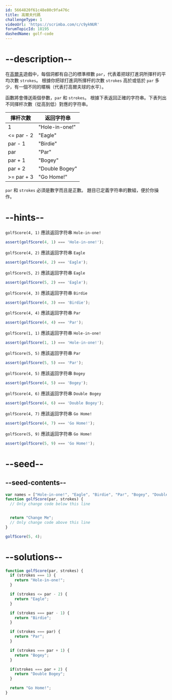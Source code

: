 ```yaml
---
id: 5664820f61c48e80c9fa476c
title: 高爾夫代碼
challengeType: 1
videoUrl: 'https://scrimba.com/c/c9ykNUR'
forumTopicId: 18195
dashedName: golf-code
---
```


# --description--

在[高爾夫](https://en.wikipedia.org/wiki/Golf)遊戲中，每個洞都有自己的標準桿數 `par`，代表着把球打進洞所揮杆的平均次數 `strokes`。 根據你把球打進洞所揮杆的次數 `strokes` 高於或低於 `par` 多少，有一個不同的暱稱（代表打高爾夫球的水平）。

函數將會傳送兩個參數，`par` 和 `strokes`。 根據下表返回正確的字符串。下表列出不同揮杆次數（從高到低）對應的字符串。

<table class='table table-striped'><thead><tr><th>揮杆次數</th><th>返回字符串</th></tr></thead><tbody><tr><td>1</td><td>"Hole-in-one!"</td></tr><tr><td>&#x3C;= par - 2</td><td>"Eagle"</td></tr><tr><td>par - 1</td><td>"Birdie"</td></tr><tr><td>par</td><td>"Par"</td></tr><tr><td>par + 1</td><td>"Bogey"</td></tr><tr><td>par + 2</td><td>"Double Bogey"</td></tr><tr><td>>= par + 3</td><td>"Go Home!"</td></tr></tbody></table>

`par` 和 `strokes` 必須是數字而且是正數。 題目已定義字符串的數組，便於你操作。

# --hints--

`golfScore(4, 1)` 應該返回字符串 `Hole-in-one!`

```js
assert(golfScore(4, 1) === 'Hole-in-one!');
```

`golfScore(4, 2)` 應該返回字符串 `Eagle`

```js
assert(golfScore(4, 2) === 'Eagle');
```

`golfScore(5, 2)` 應該返回字符串 `Eagle`

```js
assert(golfScore(5, 2) === 'Eagle');
```

`golfScore(4, 3)` 應該返回字符串 `Birdie`

```js
assert(golfScore(4, 3) === 'Birdie');
```

`golfScore(4, 4)` 應該返回字符串 `Par`

```js
assert(golfScore(4, 4) === 'Par');
```

`golfScore(1, 1)` 應該返回字符串 `Hole-in-one!`

```js
assert(golfScore(1, 1) === 'Hole-in-one!');
```

`golfScore(5, 5)` 應該返回字符串 `Par`

```js
assert(golfScore(5, 5) === 'Par');
```

`golfScore(4, 5)` 應該返回字符串 `Bogey`

```js
assert(golfScore(4, 5) === 'Bogey');
```

`golfScore(4, 6)` 應該返回字符串 `Double Bogey`

```js
assert(golfScore(4, 6) === 'Double Bogey');
```

`golfScore(4, 7)` 應該返回字符串 `Go Home!`

```js
assert(golfScore(4, 7) === 'Go Home!');
```

`golfScore(5, 9)` 應該返回字符串 `Go Home!`

```js
assert(golfScore(5, 9) === 'Go Home!');
```

# --seed--

## --seed-contents--

```js
var names = ["Hole-in-one!", "Eagle", "Birdie", "Par", "Bogey", "Double Bogey", "Go Home!"];
function golfScore(par, strokes) {
  // Only change code below this line


  return "Change Me";
  // Only change code above this line
}

golfScore(5, 4);
```

# --solutions--

```js
function golfScore(par, strokes) {
  if (strokes === 1) {
    return "Hole-in-one!";
  }

  if (strokes <= par - 2) {
    return "Eagle";
  }

  if (strokes === par - 1) {
    return "Birdie";
  }

  if (strokes === par) {
    return "Par";
  }

  if (strokes === par + 1) {
    return "Bogey";
  }

  if(strokes === par + 2) {
    return "Double Bogey";
  }

  return "Go Home!";
}
```
